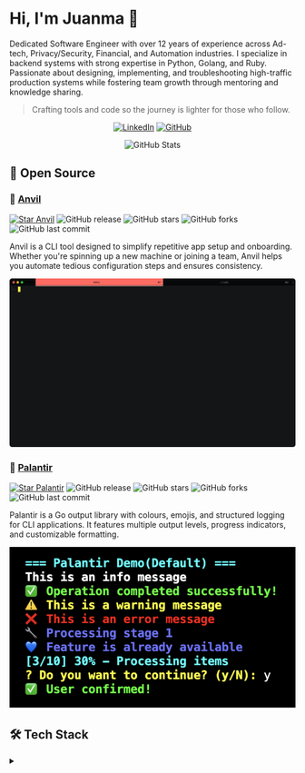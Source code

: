 # Hi, I'm Juanma 👋

Dedicated Software Engineer with over 12 years of experience across Ad-tech, Privacy/Security, Financial, and Automation industries. I specialize in backend systems with strong expertise in Python, Golang, and Ruby. Passionate about designing, implementing, and troubleshooting high-traffic production systems while fostering team growth through mentoring and knowledge sharing.
> Crafting tools and code so the journey is lighter for those who follow.


<div align="center">

[![LinkedIn](https://img.shields.io/badge/LinkedIn-0077B5?style=flat&logo=linkedin&logoColor=white)](https://www.linkedin.com/in/rocajuanma/)
[![GitHub](https://img.shields.io/badge/GitHub-181717?style=flat&logo=github&logoColor=white)](https://github.com/rocajuanma)

![GitHub Stats](https://github-readme-stats.vercel.app/api?username=rocajuanma&show_icons=true&theme=dark&hide_border=true&count_private=true)

</div>


## 🚀 Open Source

### 🔨 [**Anvil**](https://github.com/rocajuanma/anvil) 
[![Star Anvil](https://img.shields.io/badge/Try%20Anvil-Install%20Now-red?style=flat&logo=github)](https://github.com/rocajuanma/anvil)
![GitHub release](https://img.shields.io/github/v/release/rocajuanma/anvil?style=flat&label=Release)
![GitHub stars](https://img.shields.io/github/stars/rocajuanma/anvil?style=social&label=Stars)
![GitHub forks](https://img.shields.io/github/forks/rocajuanma/anvil?style=social&label=Forks)
![GitHub last commit](https://img.shields.io/github/last-commit/rocajuanma/anvil?style=flat&label=Last%20Commit)

Anvil is a CLI tool designed to simplify repetitive app setup and onboarding. Whether you're spinning up a new machine or joining a team, Anvil helps you automate tedious configuration steps and ensures consistency.

<div align="center">
  <a href="https://github.com/rocajuanma/anvil">
    <img src="https://raw.githubusercontent.com/rocajuanma/anvil/master/assets/anvil.gif" alt="Anvil Demo" width="600">
  </a>
</div>

### 🔮 [**Palantir**](https://github.com/rocajuanma/palantir) 
[![Star Palantir](https://img.shields.io/badge/Try%20Palantir-Install%20Now-red?style=flat&logo=github)](https://github.com/rocajuanma/palantir)
![GitHub release](https://img.shields.io/github/v/release/rocajuanma/palantir?style=flat&label=Release)
![GitHub stars](https://img.shields.io/github/stars/rocajuanma/palantir?style=social&label=Stars)
![GitHub forks](https://img.shields.io/github/forks/rocajuanma/palantir?style=social&label=Forks)
![GitHub last commit](https://img.shields.io/github/last-commit/rocajuanma/palantir?style=flat&label=Last%20Commit)

Palantir is a Go output library with colours, emojis, and structured logging for CLI applications. It features multiple output levels, progress indicators, and customizable formatting.

<div align="center">
  <a href="https://github.com/rocajuanma/palantir">
    <img src="https://raw.githubusercontent.com/rocajuanma/palantir/master/assets/terminal-short.png" alt="Palantir Image" width="600">
  </a>
</div>

## 🛠️ Tech Stack

<details>
  <summary> </summary>

#### Languages & Frameworks
![Go](https://img.shields.io/badge/Go-00ADD8?style=flat&logo=go&logoColor=white)
![Python](https://img.shields.io/badge/Python-3776AB?style=flat&logo=python&logoColor=white)
![Django](https://img.shields.io/badge/Django-092E20?style=flat&logo=django&logoColor=white)
![Ruby](https://img.shields.io/badge/Ruby-CC342D?style=flat&logo=ruby&logoColor=white)
![Ruby on Rails](https://img.shields.io/badge/Ruby_on_Rails-CC0000?style=flat&logo=ruby-on-rails&logoColor=white)
![Node.js](https://img.shields.io/badge/Node.js-339933?style=flat&logo=node.js&logoColor=white)

#### Infra, Databases & Tools
![Docker](https://img.shields.io/badge/Docker-2496ED?style=flat&logo=docker&logoColor=white)
![Kubernetes](https://img.shields.io/badge/Kubernetes-326CE5?style=flat&logo=kubernetes&logoColor=white)
![Terraform](https://img.shields.io/badge/Terraform-7B42BC?style=flat&logo=terraform&logoColor=white)
![Jenkins](https://img.shields.io/badge/Jenkins-D24939?style=flat&logo=jenkins&logoColor=white)
![ArgoCD](https://img.shields.io/badge/ArgoCD-EF7B4D?style=flat&logo=argo&logoColor=white)
![Helm](https://img.shields.io/badge/Helm-0F1689?style=flat&logo=helm&logoColor=white)
![Vault](https://img.shields.io/badge/Vault-000000?style=flat&logo=vault&logoColor=white)

![PostgreSQL](https://img.shields.io/badge/PostgreSQL-4169E1?style=flat&logo=postgresql&logoColor=white)
![MySQL](https://img.shields.io/badge/MySQL-4479A1?style=flat&logo=mysql&logoColor=white)
![Redis](https://img.shields.io/badge/Redis-DC382D?style=flat&logo=redis&logoColor=white)
![Elasticsearch](https://img.shields.io/badge/Elasticsearch-005571?style=flat&logo=elasticsearch&logoColor=white)

![AWS](https://img.shields.io/badge/AWS-FF9900?style=flat&logo=amazon-aws&logoColor=white)
![Google Cloud](https://img.shields.io/badge/Google_Cloud-4285F4?style=flat&logo=google-cloud&logoColor=white)
![Azure](https://img.shields.io/badge/Azure-0078D4?style=flat&logo=microsoft-azure&logoColor=white)
![Git](https://img.shields.io/badge/Git-F05032?style=flat&logo=git&logoColor=white)

</details>